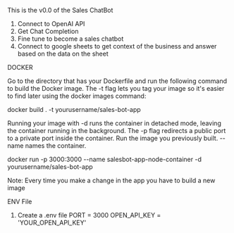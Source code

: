 This is the v0.0 of the Sales ChatBot

1. Connect to OpenAI API
2. Get Chat Completion
3. Fine tune to become a sales chatbot
4. Connect to google sheets to get context of the business and answer based on the data on the sheet


DOCKER

Go to the directory that has your Dockerfile and run the following command to build the Docker image. The -t flag lets you tag your image so it's easier to find later using the docker images command:

docker build . -t yourusername/sales-bot-app

Running your image with -d runs the container in detached mode, leaving the container running in the background. The -p flag redirects a public port to a private port inside the container. Run the image you previously built. --name names the container.

docker run -p 3000:3000 --name salesbot-app-node-container -d yourusername/sales-bot-app

Note: Every time you make a change in the app you have to build a new image

ENV File

1. Create a .env file
PORT = 3000
OPEN_API_KEY = 'YOUR_OPEN_API_KEY'










